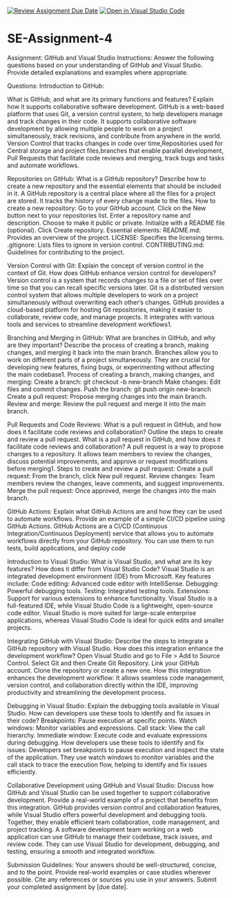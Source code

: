 [![Review Assignment Due Date](https://classroom.github.com/assets/deadline-readme-button-22041afd0340ce965d47ae6ef1cefeee28c7c493a6346c4f15d667ab976d596c.svg)](https://classroom.github.com/a/GvXCZgfk)
[![Open in Visual Studio Code](https://classroom.github.com/assets/open-in-vscode-2e0aaae1b6195c2367325f4f02e2d04e9abb55f0b24a779b69b11b9e10269abc.svg)](https://classroom.github.com/online_ide?assignment_repo_id=15385545&assignment_repo_type=AssignmentRepo)
# SE-Assignment-4
Assignment: GitHub and Visual Studio
Instructions:
Answer the following questions based on your understanding of GitHub and Visual Studio. Provide detailed explanations and examples where appropriate.

Questions:
Introduction to GitHub:

What is GitHub, and what are its primary functions and features? Explain how it supports collaborative software development.
GitHub is a web-based platform that uses Git, a version control system, to help developers manage and track changes in their code. It supports collaborative software development by allowing multiple people to work on a project simultaneously, track revisions, and contribute from anywhere in the world. Version Control that tracks changes in code over time,Repositories used for Central storage and project files,branches that enable parallel development, Pull Requests that facilitate code reviews and merging, track bugs and tasks and automate workflows.
 
Repositories on GitHub:
What is a GitHub repository? Describe how to create a new repository and the essential elements that should be included in it.
A GitHub repository is a central place where all the files for a project are stored. It tracks the history of every change made to the files.
How to create a new repository:
Go to your GitHub account.
Click on the New button next to your repositories list.
Enter a repository name and description.
Choose to make it public or private.
Initialize with a README file (optional).
Click Create repository.
Essential elements:
README.md: Provides an overview of the project.
LICENSE: Specifies the licensing terms.
.gitignore: Lists files to ignore in version control.
CONTRIBUTING.md: Guidelines for contributing to the project.

Version Control with Git:
Explain the concept of version control in the context of Git. How does GitHub enhance version control for developers?
Version control is a system that records changes to a file or set of files over time so that you can recall specific versions later. Git is a distributed version control system that allows multiple developers to work on a project simultaneously without overwriting each other’s changes.
GitHub provides a cloud-based platform for hosting Git repositories, making it easier to collaborate, review code, and manage projects. It integrates with various tools and services to streamline development workflows1.

Branching and Merging in GitHub:
What are branches in GitHub, and why are they important? Describe the process of creating a branch, making changes, and merging it back into the main branch.
Branches allow you to work on different parts of a project simultaneously. They are crucial for developing new features, fixing bugs, or experimenting without affecting the main codebase1.
Process of creating a branch, making changes, and merging:
Create a branch: git checkout -b new-branch
Make changes: Edit files and commit changes.
Push the branch: git push origin new-branch
Create a pull request: Propose merging changes into the main branch.
Review and merge: Review the pull request and merge it into the main branch.

Pull Requests and Code Reviews:
What is a pull request in GitHub, and how does it facilitate code reviews and collaboration? Outline the steps to create and review a pull request.
What is a pull request in GitHub, and how does it facilitate code reviews and collaboration? A pull request is a way to propose changes to a repository. It allows team members to review the changes, discuss potential improvements, and approve or request modifications before merging1.
Steps to create and review a pull request:
Create a pull request: From the branch, click New pull request.
Review changes: Team members review the changes, leave comments, and suggest improvements.
Merge the pull request: Once approved, merge the changes into the main branch.

GitHub Actions:
Explain what GitHub Actions are and how they can be used to automate workflows. Provide an example of a simple CI/CD pipeline using GitHub Actions.
GitHub Actions are a CI/CD (Continuous Integration/Continuous Deployment) service that allows you to automate workflows directly from your GitHub repository. You can use them to run tests, build applications, and deploy code

Introduction to Visual Studio:
What is Visual Studio, and what are its key features? How does it differ from Visual Studio Code?
Visual Studio is an integrated development environment (IDE) from Microsoft. Key features include:
Code editing: Advanced code editor with IntelliSense.
Debugging: Powerful debugging tools.
Testing: Integrated testing tools.
Extensions: Support for various extensions to enhance functionality.
Visual Studio is a full-featured IDE, while Visual Studio Code is a lightweight, open-source code editor. Visual Studio is more suited for large-scale enterprise applications, whereas Visual Studio Code is ideal for quick edits and smaller projects.

Integrating GitHub with Visual Studio:
Describe the steps to integrate a GitHub repository with Visual Studio. How does this integration enhance the development workflow?
Open Visual Studio and go to File > Add to Source Control.
Select Git and then Create Git Repository.
Link your GitHub account.
Clone the repository or create a new one.
How this integration enhances the development workflow: It allows seamless code management, version control, and collaboration directly within the IDE, improving productivity and streamlining the development process.

Debugging in Visual Studio:
Explain the debugging tools available in Visual Studio. How can developers use these tools to identify and fix issues in their code?
Breakpoints: Pause execution at specific points.
Watch windows: Monitor variables and expressions.
Call stack: View the call hierarchy.
Immediate window: Execute code and evaluate expressions during debugging.
How developers use these tools to identify and fix issues: Developers set breakpoints to pause execution and inspect the state of the application. They use watch windows to monitor variables and the call stack to trace the execution flow, helping to identify and fix issues efficiently.

Collaborative Development using GitHub and Visual Studio:
Discuss how GitHub and Visual Studio can be used together to support collaborative development. Provide a real-world example of a project that benefits from this integration.
GitHub provides version control and collaboration features, while Visual Studio offers powerful development and debugging tools. Together, they enable efficient team collaboration, code management, and project tracking.
A software development team working on a web application can use GitHub to manage their codebase, track issues, and review code. They can use Visual Studio for development, debugging, and testing, ensuring a smooth and integrated workflow.




Submission Guidelines:
Your answers should be well-structured, concise, and to the point.
Provide real-world examples or case studies wherever possible.
Cite any references or sources you use in your answers.
Submit your completed assignment by [due date].
